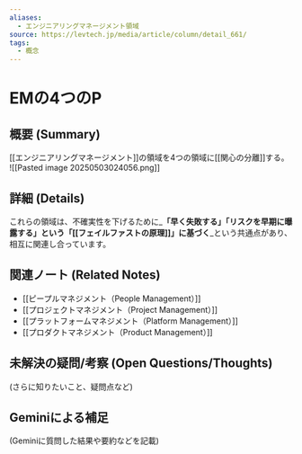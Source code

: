 ```yaml
---
aliases:
  - エンジニアリングマネージメント領域
source: https://levtech.jp/media/article/column/detail_661/
tags:
  - 概念
---
```



# EMの4つのP

## 概要 (Summary)
[[エンジニアリングマネージメント]]の領域を4つの領域に[[関心の分離]]する。
![[Pasted image 20250503024056.png]]


## 詳細 (Details)
これらの領域は、不確実性を下げるために_**「早く失敗する」「リスクを早期に曝露する」という「[[フェイルファストの原理]]」に基づく**_という共通点があり、相互に関連し合っています。

## 関連ノート (Related Notes)
- [[ピープルマネジメント（People Management）]]  
- [[プロジェクトマネジメント（Project Management）]]  
- [[プラットフォームマネジメント（Platform Management）]] 
- [[プロダクトマネジメント（Product Management）]]

## 未解決の疑問/考察 (Open Questions/Thoughts)
(さらに知りたいこと、疑問点など)

## Geminiによる補足
(Geminiに質問した結果や要約などを記載)
